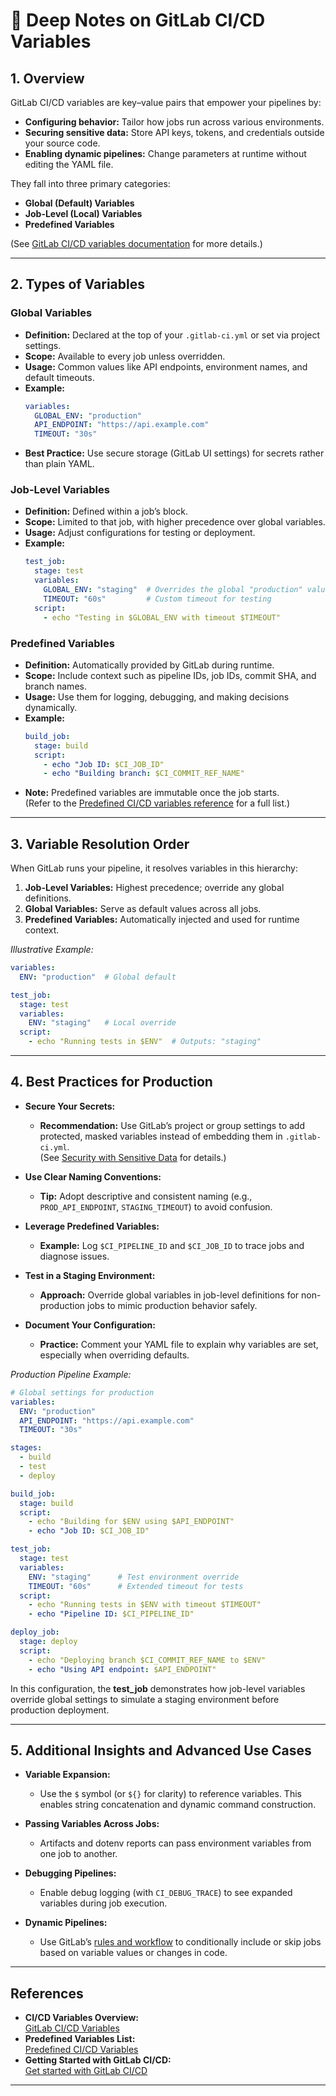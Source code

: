 

# 📝 Deep Notes on GitLab CI/CD Variables

## 1. Overview

GitLab CI/CD variables are key–value pairs that empower your pipelines by:
- **Configuring behavior:** Tailor how jobs run across various environments.
- **Securing sensitive data:** Store API keys, tokens, and credentials outside your source code.
- **Enabling dynamic pipelines:** Change parameters at runtime without editing the YAML file.

They fall into three primary categories:
- **Global (Default) Variables**
- **Job-Level (Local) Variables**
- **Predefined Variables**

(See [GitLab CI/CD variables documentation](citeturn0search0) for more details.)

---

## 2. Types of Variables

### Global Variables
- **Definition:** Declared at the top of your `.gitlab-ci.yml` or set via project settings.
- **Scope:** Available to every job unless overridden.
- **Usage:** Common values like API endpoints, environment names, and default timeouts.
- **Example:**
  ```yaml
  variables:
    GLOBAL_ENV: "production"
    API_ENDPOINT: "https://api.example.com"
    TIMEOUT: "30s"
  ```
- **Best Practice:** Use secure storage (GitLab UI settings) for secrets rather than plain YAML.

### Job-Level Variables
- **Definition:** Defined within a job’s block.
- **Scope:** Limited to that job, with higher precedence over global variables.
- **Usage:** Adjust configurations for testing or deployment.
- **Example:**
  ```yaml
  test_job:
    stage: test
    variables:
      GLOBAL_ENV: "staging"  # Overrides the global "production" value for this job
      TIMEOUT: "60s"         # Custom timeout for testing
    script:
      - echo "Testing in $GLOBAL_ENV with timeout $TIMEOUT"
  ```

### Predefined Variables
- **Definition:** Automatically provided by GitLab during runtime.
- **Scope:** Include context such as pipeline IDs, job IDs, commit SHA, and branch names.
- **Usage:** Use them for logging, debugging, and making decisions dynamically.
- **Example:**
  ```yaml
  build_job:
    stage: build
    script:
      - echo "Job ID: $CI_JOB_ID"
      - echo "Building branch: $CI_COMMIT_REF_NAME"
  ```
- **Note:** Predefined variables are immutable once the job starts.  
  (Refer to the [Predefined CI/CD variables reference](citeturn0search1) for a full list.)

---

## 3. Variable Resolution Order

When GitLab runs your pipeline, it resolves variables in this hierarchy:

1. **Job-Level Variables:** Highest precedence; override any global definitions.
2. **Global Variables:** Serve as default values across all jobs.
3. **Predefined Variables:** Automatically injected and used for runtime context.

*Illustrative Example:*
```yaml
variables:
  ENV: "production"  # Global default

test_job:
  stage: test
  variables:
    ENV: "staging"   # Local override
  script:
    - echo "Running tests in $ENV"  # Outputs: "staging"
```

---

## 4. Best Practices for Production

- **Secure Your Secrets:**  
  - **Recommendation:** Use GitLab’s project or group settings to add protected, masked variables instead of embedding them in `.gitlab-ci.yml`.  
    (See [Security with Sensitive Data](citeturn0search0) for details.)
  
- **Use Clear Naming Conventions:**  
  - **Tip:** Adopt descriptive and consistent naming (e.g., `PROD_API_ENDPOINT`, `STAGING_TIMEOUT`) to avoid confusion.
  
- **Leverage Predefined Variables:**  
  - **Example:** Log `$CI_PIPELINE_ID` and `$CI_JOB_ID` to trace jobs and diagnose issues.
  
- **Test in a Staging Environment:**  
  - **Approach:** Override global variables in job-level definitions for non-production jobs to mimic production behavior safely.
  
- **Document Your Configuration:**  
  - **Practice:** Comment your YAML file to explain why variables are set, especially when overriding defaults.

*Production Pipeline Example:*
```yaml
# Global settings for production
variables:
  ENV: "production"
  API_ENDPOINT: "https://api.example.com"
  TIMEOUT: "30s"

stages:
  - build
  - test
  - deploy

build_job:
  stage: build
  script:
    - echo "Building for $ENV using $API_ENDPOINT"
    - echo "Job ID: $CI_JOB_ID"

test_job:
  stage: test
  variables:
    ENV: "staging"      # Test environment override
    TIMEOUT: "60s"      # Extended timeout for tests
  script:
    - echo "Running tests in $ENV with timeout $TIMEOUT"
    - echo "Pipeline ID: $CI_PIPELINE_ID"

deploy_job:
  stage: deploy
  script:
    - echo "Deploying branch $CI_COMMIT_REF_NAME to $ENV"
    - echo "Using API endpoint: $API_ENDPOINT"
```
In this configuration, the **test_job** demonstrates how job-level variables override global settings to simulate a staging environment before production deployment.

---

## 5. Additional Insights and Advanced Use Cases

- **Variable Expansion:**  
  - Use the `$` symbol (or `${}` for clarity) to reference variables. This enables string concatenation and dynamic command construction.
  
- **Passing Variables Across Jobs:**  
  - Artifacts and dotenv reports can pass environment variables from one job to another.
  
- **Debugging Pipelines:**  
  - Enable debug logging (with `CI_DEBUG_TRACE`) to see expanded variables during job execution.
  
- **Dynamic Pipelines:**  
  - Use GitLab’s [rules and workflow](citeturn0search6) to conditionally include or skip jobs based on variable values or changes in code.

---

## References

- **CI/CD Variables Overview:**  
  [GitLab CI/CD Variables](citeturn0search0)
- **Predefined Variables List:**  
  [Predefined CI/CD Variables](citeturn0search1)
- **Getting Started with GitLab CI/CD:**  
  [Get started with GitLab CI/CD](citeturn0search5)

---

